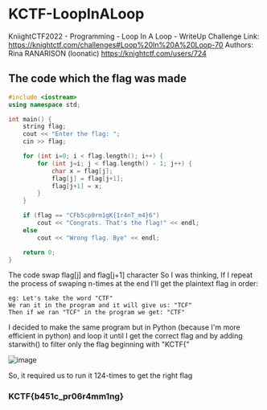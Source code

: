# KCTF-LoopInALoop
KniightCTF2022 - Programming - Loop In A Loop - WriteUp
Challenge Link: https://knightctf.com/challenges#Loop%20In%20A%20Loop-70
Authors: Rina RANARISON (loonatic) https://knightctf.com/users/724

## The code which the flag was made
```cpp
#include <iostream>
using namespace std;

int main() {
	string flag;
	cout << "Enter the flag: ";
	cin >> flag;

	for (int i=0; i < flag.length(); i++) {
		for (int j=i; j < flag.length() - 1; j++) {
			char x = flag[j];
			flag[j] = flag[j+1];
			flag[j+1] = x;
		}
	}

	if (flag == "CFb5cp0rm1gK{1r4nT_m4}6")
		cout << "Congrats. That's the flag!" << endl;
	else
		cout << "Wrong flag. Bye" << endl;

	return 0;
}
```
The code swap flag[j] and flag[j+1] character
So I was thinking, If I repeat the process of swaping n-times at the end I'll get the plaintext flag in order:
```
eg: Let's take the word "CTF"
We ran it in the program and it will give us: "TCF"
Then if we ran "TCF" in the program we get: "CTF"
```

I decided to make the same program but in Python (because I'm more efficient in python) and loop it until I get the correct flag and by adding starwith() to filter only the flag beginning with "KCTF{"

![image](https://user-images.githubusercontent.com/45909337/150624446-1ffe4e80-263d-43b7-8c5c-418da406aa05.png)

So, it required us to run it 124-times to get the right flag

### KCTF{b451c_pr06r4mm1ng}
